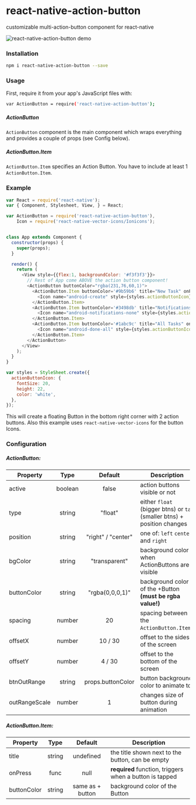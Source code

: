 # react-native-action-button
customizable multi-action-button component for react-native

![react-native-action-button demo](http://i.giphy.com/26BkMir9IcAhqe4EM.gif)

### Installation
```bash
npm i react-native-action-button --save
```

### Usage

First, require it from your app's JavaScript files with:
```bash
var ActionButton = require('react-native-action-button');
```

##### ActionButton
`ActionButton` component is the main component which wraps everything and provides a couple of props (see Config below).

##### ActionButton.Item
`ActionButton.Item` specifies an Action Button. You have to include at least 1 `ActionButton.Item`.


### Example

```js
var React = require('react-native');
var { Component, Stylesheet, View, } = React;

var ActionButton = require('react-native-action-button'),
    Icon = require('react-native-vector-icons/Ionicons');


class App extends Component {
  constructor(props) {
    super(props);
  }

  render() {
    return (
      <View style={{flex:1, backgroundColor: '#f3f3f3'}}>
        // Rest of App come ABOVE the action button component!
        <ActionButton buttonColor="rgba(231,76,60,1)">
          <ActionButton.Item buttonColor='#9b59b6' title="New Task" onPress={() => console.log("notes tapped!")}>
            <Icon name="android-create" style={styles.actionButtonIcon} />
          </ActionButton.Item>
          <ActionButton.Item buttonColor='#3498db' title="Notifications" onPress={() => {}}>
            <Icon name="android-notifications-none" style={styles.actionButtonIcon} />
          </ActionButton.Item>
          <ActionButton.Item buttonColor='#1abc9c' title="All Tasks" onPress={() => {}}>
            <Icon name="android-done-all" style={styles.actionButtonIcon} />
          </ActionButton.Item>
        </ActionButton>
      </View>
    );
  }
}

var styles = StyleSheet.create({
  actionButtonIcon: {
    fontSize: 20,
    height: 22,
    color: 'white',
  },
});
```

This will create a floating Button in the bottom right corner with 2 action buttons.
Also this example uses `react-native-vector-icons` for the button Icons.



### Configuration

##### ActionButton:
| Property      | Type        	| Default 		 				| Description |
| ------------- |:-------------:|:------------:				| ----------- |
| active        | boolean 			| false 			 				| action buttons visible or not
| type    		  | string  	    |	"float" 		 				| either `float` (bigger btns) or `tab` (smaller btns) + position changes
| position 		  | string  	    |	"right" / "center" 	| one of: `left` `center` and `right`
| bgColor 			| string     	  | "transparent"	 			| background color when ActionButtons are visible
| buttonColor		| string     	  | "rgba(0,0,0,1)"			| background color of the +Button **(must be rgba value!)**
| spacing				| number 	   	  | 20									| spacing between the `ActionButton.Item`s
| offsetX				| number 	   	  | 10 / 30							| offset to the sides of the screen
| offsetY       | number        | 4 / 30              | offset to the bottom of the screen
| btnOutRange   | string        | props.buttonColor   | button background color to animate to
| outRangeScale | number 	   	  | 1	                	| changes size of button during animation

##### ActionButton.Item:
| Property      | Type        	| Default 		 				| Description |
| ------------- |:-------------:|:------------:				| ----------- |
| title    		  | string  	    |	undefined 					| the title shown next to the button, can be empty
| onPress 			| func  	   	  | null				 				| **required** function, triggers when a button is tapped
| buttonColor		| string     	  | same as + button  	| background color of the Button





